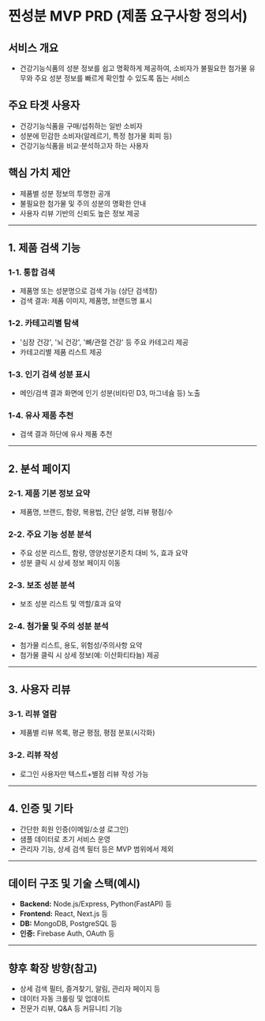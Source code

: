 # 찐성분 MVP PRD (제품 요구사항 정의서)

## 서비스 개요
- 건강기능식품의 성분 정보를 쉽고 명확하게 제공하여, 소비자가 불필요한 첨가물 유무와 주요 성분 정보를 빠르게 확인할 수 있도록 돕는 서비스

## 주요 타겟 사용자
- 건강기능식품을 구매/섭취하는 일반 소비자
- 성분에 민감한 소비자(알레르기, 특정 첨가물 회피 등)
- 건강기능식품을 비교·분석하고자 하는 사용자

## 핵심 가치 제안
- 제품별 성분 정보의 투명한 공개
- 불필요한 첨가물 및 주의 성분의 명확한 안내
- 사용자 리뷰 기반의 신뢰도 높은 정보 제공

---

## 1. 제품 검색 기능
### 1-1. 통합 검색
- 제품명 또는 성분명으로 검색 가능 (상단 검색창)
- 검색 결과: 제품 이미지, 제품명, 브랜드명 표시

### 1-2. 카테고리별 탐색
- '심장 건강', '뇌 건강', '뼈/관절 건강' 등 주요 카테고리 제공
- 카테고리별 제품 리스트 제공

### 1-3. 인기 검색 성분 표시
- 메인/검색 결과 화면에 인기 성분(비타민 D3, 마그네슘 등) 노출

### 1-4. 유사 제품 추천
- 검색 결과 하단에 유사 제품 추천

---

## 2. 분석 페이지
### 2-1. 제품 기본 정보 요약
- 제품명, 브랜드, 함량, 복용법, 간단 설명, 리뷰 평점/수

### 2-2. 주요 기능 성분 분석
- 주요 성분 리스트, 함량, 영양성분기준치 대비 %, 효과 요약
- 성분 클릭 시 상세 정보 페이지 이동

### 2-3. 보조 성분 분석
- 보조 성분 리스트 및 역할/효과 요약

### 2-4. 첨가물 및 주의 성분 분석
- 첨가물 리스트, 용도, 위험성/주의사항 요약
- 첨가물 클릭 시 상세 정보(예: 이산화티타늄) 제공

---

## 3. 사용자 리뷰
### 3-1. 리뷰 열람
- 제품별 리뷰 목록, 평균 평점, 평점 분포(시각화)

### 3-2. 리뷰 작성
- 로그인 사용자만 텍스트+별점 리뷰 작성 가능

---

## 4. 인증 및 기타
- 간단한 회원 인증(이메일/소셜 로그인)
- 샘플 데이터로 초기 서비스 운영
- 관리자 기능, 상세 검색 필터 등은 MVP 범위에서 제외

---

## 데이터 구조 및 기술 스택(예시)
- **Backend:** Node.js/Express, Python(FastAPI) 등
- **Frontend:** React, Next.js 등
- **DB:** MongoDB, PostgreSQL 등
- **인증:** Firebase Auth, OAuth 등

---

## 향후 확장 방향(참고)
- 상세 검색 필터, 즐겨찾기, 알림, 관리자 페이지 등
- 데이터 자동 크롤링 및 업데이트
- 전문가 리뷰, Q&A 등 커뮤니티 기능 